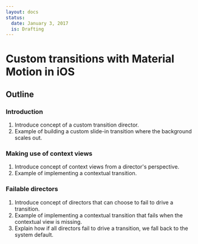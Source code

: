 ```yaml
---
layout: docs
status:
  date: January 3, 2017
  is: Drafting
---
```


# Custom transitions with Material Motion in iOS

## Outline

### Introduction

1. Introduce concept of a custom transition director.
2. Example of building a custom slide-in transition where the background scales out.

### Making use of context views

1. Introduce concept of context views from a director's perspective.
2. Example of implementing a contextual transition.

### Failable directors

1. Introduce concept of directors that can choose to fail to drive a transition.
2. Example of implementing a contextual transition that fails when the contextual view is missing.
3. Explain how if all directors fail to drive a transition, we fall back to the system default.
